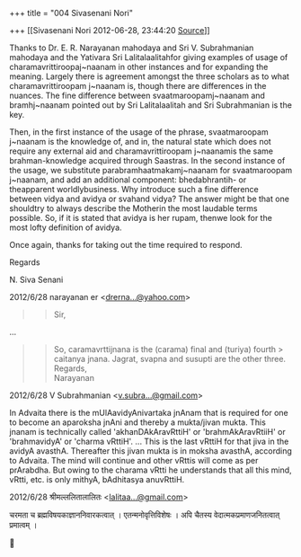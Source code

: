 +++
title = "004 Sivasenani Nori"

+++
[[Sivasenani Nori	2012-06-28, 23:44:20 [Source](https://groups.google.com/g/bvparishat/c/MBnxxsa_H0o)]]



Thanks to Dr. E. R. Narayanan mahodaya and Sri V. Subrahmanian mahodaya and the Yativara Sri Lalitalaalitahfor giving examples of usage of charamavrittiroopaj\~naanam in other instances and for expanding the meaning. Largely there is agreement amongst the three scholars as to what charamavrittiroopam j\~naanam is, though there are differences in the nuances. The fine difference between svaatmaroopamj\~naanam and bramhj\~naanam pointed out by Sri Lalitalaalitah and Sri Subrahmanian is the key.



Then, in the first instance of the usage of the phrase, svaatmaroopam j\~naanam is the knowledge of, and in, the natural state which does not require any external aid and charamavrittiroopam j\~naanamis the same brahman-knowledge acquired through Saastras. In the second instance of the usage, we substitute parabramhaatmakamj\~naanam for svaatmaroopam j\~naanam, and add an additional component: bhedabhrantih- or theapparent worldlybusiness. Why introduce such a fine difference between vidya and avidya or svahand vidya? The answer might be that one shouldtry to always describe the Motherin the most laudable terms possible. So, if it is stated that avidya is her rupam, thenwe look for the most lofty definition of avidya.



Once again, thanks for taking out the time required to respond.



Regards

N. Siva Senani  

2012/6/28 narayanan er \<[drerna...@yahoo.com]()\>  

> 
> > 
> >  Sir,  
> > 
> > 

...



> 
> > 
> > So, caramavrttijnana is the (carama) final and (turiya) fourth > caitanya jnana. Jagrat, svapna and susupti are the other three.  
> Regards,  
> Narayanan  
> > 
> > 

2012/6/28 V Subrahmanian \<[v.subra...@gmail.com]()\>  

In Advaita there is the mUlAavidyAnivartaka jnAnam that is required for one to become an aparoksha jnAni and thereby a mukta/jivan mukta. This jnanam is technically called 'akhanDAkAravRttiH' or 'brahmAkAravRtiiH' or 'brahmavidyA' or 'charma vRttiH'. ... This is the last vRttiH for that jiva in the avidyA avasthA. Thereafter this jivan mukta is in moksha avasthA, according to Advaita. The mind will continue and other vRttis will come as per prArabdha. But owing to the charama vRtti he understands that all this mind, vRtti, etc. is only mithyA, bAdhitasya anuvRttiH.



2012/6/28 श्रीमल्ललितालालितः \<[lalitaa...@gmail.com]()\>



चरमता च ब्रह्मविषयकाज्ञाननिवारकत्वात् । एतन्मनोवृत्तिविशेषः । अपि चैतस्य वेदात्मकप्रमाणजनितत्वात् प्रमात्वम् ।





